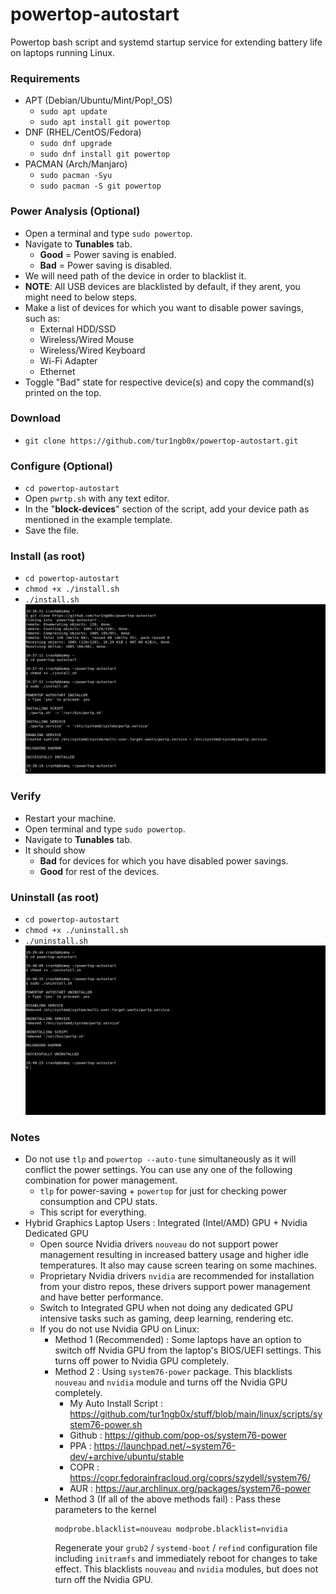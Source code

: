 
# powertop-autostart

Powertop bash script and systemd startup service for extending battery life on laptops running Linux.

### Requirements
* APT (Debian/Ubuntu/Mint/Pop!_OS)
    * `sudo apt update`
    * `sudo apt install git powertop`
* DNF (RHEL/CentOS/Fedora)
    * `sudo dnf upgrade`
    * `sudo dnf install git powertop`
* PACMAN (Arch/Manjaro)
    * `sudo pacman -Syu`
    * `sudo pacman -S git powertop`

### Power Analysis (Optional)
* Open a terminal and type `sudo powertop`.
* Navigate to **Tunables** tab.
    * **Good** = Power saving is enabled.
    * **Bad** = Power saving is disabled.
* We will need path of the device in order to blacklist it.
* **NOTE**: All USB devices are blacklisted by default, if they arent, you might need to below steps.
* Make a list of devices for which you want to disable power savings, such as:
	* External HDD/SSD
    * Wireless/Wired Mouse
    * Wireless/Wired Keyboard
    * Wi-Fi Adapter
    * Ethernet
* Toggle "Bad" state for respective device(s) and copy the command(s) printed on the top.

### Download
* `git clone https://github.com/tur1ngb0x/powertop-autostart.git`

### Configure (Optional)
* `cd powertop-autostart`
* Open `pwrtp.sh` with any text editor.
* In the "**block-devices**" section of the script, add your device path as mentioned in the example template.
* Save the file.

### Install (as root)
* `cd powertop-autostart`
* `chmod +x ./install.sh`
* `./install.sh`
    ![Install](./screenshots/0-install.png)

### Verify
* Restart your machine.
* Open terminal and type `sudo powertop`.
* Navigate to **Tunables** tab.
* It should show
    * **Bad** for devices for which you have disabled power savings.
    * **Good** for rest of the devices.

### Uninstall (as root)
* `cd powertop-autostart`
* `chmod +x ./uninstall.sh`
* `./uninstall.sh`
    ![Unistall](./screenshots/1-uninstall.png)

### Notes
* Do not use `tlp` and `powertop --auto-tune` simultaneously as it will conflict the power settings. You can use any one of the following combination for power management.
    * `tlp` for power-saving + `powertop` for just for checking power consumption and CPU stats.
    * This script for everything.
* Hybrid Graphics Laptop Users : Integrated (Intel/AMD) GPU + Nvidia Dedicated GPU
	* Open source Nvidia drivers `nouveau` do not support power management resulting in increased battery usage and higher idle temperatures. It also may cause screen tearing on some machines.
	* Proprietary Nvidia drivers `nvidia` are recommended for installation from your distro repos, these drivers support power management and have better performance.
    * Switch to Integrated GPU when not doing any dedicated GPU intensive tasks such as gaming, deep learning, rendering etc.
    * If you do not use Nvidia GPU on Linux:
        * Method 1 (Recommended) : Some laptops have an option to switch off Nvidia GPU from the laptop's BIOS/UEFI settings. This turns off power to Nvidia GPU completely.
        * Method 2 : Using `system76-power` package. This blacklists `nouveau` and `nvidia` module and turns off the Nvidia GPU completely.
            * My Auto Install Script : https://github.com/tur1ngb0x/stuff/blob/main/linux/scripts/system76-power.sh
            * Github : https://github.com/pop-os/system76-power
            * PPA : https://launchpad.net/~system76-dev/+archive/ubuntu/stable
            * COPR : https://copr.fedorainfracloud.org/coprs/szydell/system76/
            * AUR : https://aur.archlinux.org/packages/system76-power            
        * Method 3 (If all of the above methods fail) : Pass these parameters to the kernel
            ```
            modprobe.blacklist=nouveau modprobe.blacklist=nvidia
            ```
            Regenerate your `grub2` / `systemd-boot` / `refind` configuration file including `initramfs` and immediately reboot for changes to take effect. This blacklists `nouveau` and `nvidia` modules, but does not turn off the Nvidia GPU.
